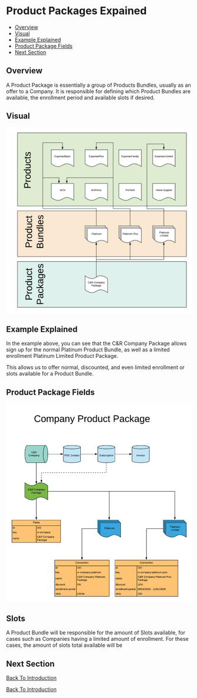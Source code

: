 # Product Packages Expained

 - [Overview](#user-content-overview)
 - [Visual](#user-content-visual)
 - [Example Explained](#user-content-example-explained)
 - [Product Package Fields](#user-content-product-package-fields)
 - [Next Section](#user-content-next-section)

## Overview
A Product Package is essentially a group of Products Bundles, usually as an offer to a Company. It 
is responsible for defining which Product Bundles are available, the enrollment period and available 
slots if desired.

## Visual


![Product Packages Example](../assets/ProductPackagesExample.png "Product Packages Example")

## Example Explained
In the example above, you can see that the C&R Company Package allows sign up for the normal Platinum
Product Bundle, as well as a limited enrollment Platinum Limited Product Package.

This allows us to offer normal, discounted, and even limited enrollment or slots available for a
Product Bundle.


## Product Package Fields

![Product Packages Example](../assets/CompanyProductPackageExplained.png "Product Packages Example")


## Slots
A Product Bundle will be responsible for the amount of Slots available, for cases such as Companies
having a limited amount of enrollment. For these cases, the amount of slots total available will be 


## Next Section

[Back To Introduction](../Introduction.md)

[Back To Introduction](../Introduction.md)